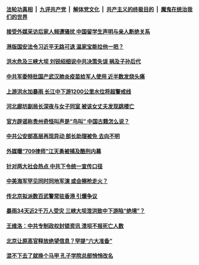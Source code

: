 

####  [法轮功真相](../../../../basic/blob/master/README.md?t=07052302) &nbsp;|&nbsp; [九评共产党](../../../../9ping.md/blob/master/README.md?t=07052302) &nbsp;|&nbsp; [解体党文化](../../../../jtdwh.md/blob/master/README.md?t=07052302)  &nbsp;|&nbsp; [共产主义的终极目的](../../../../gczydzjmd.md/blob/master/README.md?t=07052302) &nbsp;|&nbsp; [魔鬼在统治我们的世界](../../../../mgztzwmdsj.md/blob/master/README.md?t=07052302) 

#### [接受外媒采访后家人频遭骚扰 中国留学生声明与亲人断绝关系](../pages/soh5/397591.md?t=07052302) 
#### [港版国安法令习近平无路可退 温家宝能拉他一把？](../pages/soh5/397615.md?t=07052302) 
#### [洪水危及三峡大坝 刘锐绍细说中共决策失误 祸及子孙后代](../pages/soh5/397630.md?t=07052302) 
#### [中共军委特批国产武汉肺炎疫苗给军人使用 近半数发烧头痛](../pages/soh5/397582.md?t=07052302) 
#### [上游洪水加暴雨 长江中下游1200公里水位将超警戒线](../pages/soh5/397600.md?t=07052302) 
#### [河北廊坊副局长深夜与女子同室 被该女丈夫发现跳楼亡](../pages/soh5/397594.md?t=07052302) 
#### [官方辟谣称贵州奇怪叫声是“鸟叫” 中国古籍怎么说？](../pages/soh5/397534.md?t=07052302) 
#### [中共公安部高层再现异动 部长助理被免 去向不明](../pages/soh5/397555.md?t=07052302) 
#### [外媒曝“709律师”江天勇被捕及酷刑内幕](../pages/soh5/397516.md?t=07052302) 
#### [针对两大社会热点 中共下令统一宣传口径](../pages/soh5/397492.md?t=07052302) 
#### [中美海军罕见同时同地军演 或会擦枪走火？](../pages/soh5/397486.md?t=07052302) 
#### [传北京拟派数百武警常驻香港 引爆争议](../pages/soh5/397477.md?t=07052302) 
#### [暴雨34天近2千万人受灾 三峡大坝泄洪致中下游陷“绝境”？](../pages/soh5/397471.md?t=07052302) 
#### [王维洛：中共专制政权封锁资讯 溃坝不报死亡人数](../pages/soh5/397360.md?t=07052302) 
#### [北京让原高官释放绝望信息？罕提“六大准备”](../pages/soh5/397333.md?t=07052302) 
#### [混不下去了就换个马甲 孔子学院总部悄悄改名](../pages/soh5/397288.md?t=07052302) 
